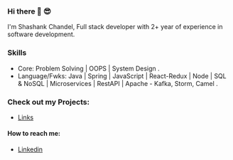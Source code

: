 ### Hi there 👋 😎

I'm Shashank Chandel, Full stack developer with 2+ year of experience in software development.

### Skills
- Core: Problem Solving | OOPS | System Design .
- Language/Fwks: Java | Spring | JavaScript | React-Redux | Node | SQL & NoSQL | Microservices | RestAPI | Apache - Kafka, Storm, Camel .

### Check out my Projects:
- [Links](https://shashankch.github.io/shashankch/)


#### How to reach me:
- [Linkedin](https://www.linkedin.com/in/shashank0705/)




<!--
**shashankch/shashankch** is a ✨ _special_ ✨ repository because its `README.md` (this file) appears on your GitHub profile.

Here are some ideas to get you started:

- 🔭 I’m currently working on ...
- 🌱 I’m currently learning ...
- 👯 I’m looking to collaborate on ...
- 🤔 I’m looking for help with ...
- 💬 Ask me about ...
- 📫 How to reach me: ...
- 😄 Pronouns: ...
- ⚡ Fun fact: ...
-->
